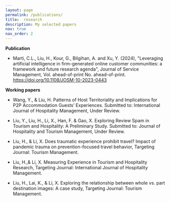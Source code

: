 ```yaml
---
layout: page
permalink: /publications/
title:  research
description: My selected papers
nav: true
nav_order: 2
---
```


**Publication**

- Marti, C.L., Liu, H., Kour, G., Bilgihan, A. and Xu, Y. (2024), "Leveraging artificial intelligence in firm-generated online customer communities: a framework and future research agenda", Journal of Service Management, Vol. ahead-of-print No. ahead-of-print. https://doi.org/10.1108/JOSM-10-2023-0443

**Working papers**

- Wang, Y., & Liu, H. Patterns of Host Territoriality and Implications for P2P Accommodation Guests’ Experiences. Submitted to: International Journal of Hospitality Management, Under Review.

- Liu, Y., Liu, H., Li, X., Han, F. & Gao, X. Exploring Review Spam in Tourism and Hospitality: A Preliminary Study. Submitted to: Journal of Hospitality and Tourism Management, Under Review.

- Liu, H., & Li, X. Does traumatic experience prohibit travel? Impact of pandemic trauma on prevention-focused travel behavior, Targeting Journal: Tourism Management.

- Liu, H.,& Li, X. Measuring Experience in Tourism and Hospitality Research, Targeting Journal: International Journal of Hospitality Management.

- Liu, H., Lai, K., & Li, X. Exploring the relationship between whole vs. part destination images: A case study, Targeting Journal: Tourism Management.
